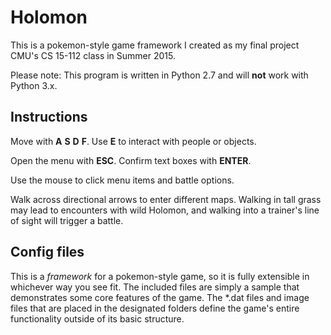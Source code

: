 # Holomon
This is a pokemon-style game framework I created as my final project CMU's CS 15-112 class in Summer 2015.

Please note: This program is written in Python 2.7 and will __not__ work with Python 3.x.

## Instructions
Move with __A__ __S__ __D__ __F__. Use __E__ to interact with people or objects.

Open the menu with __ESC__. Confirm text boxes with __ENTER__.

Use the mouse to click menu items and battle options.

Walk across directional arrows to enter different maps. Walking in tall grass may lead to encounters with wild Holomon, and walking into a trainer's line of sight will trigger a battle.

## Config files
This is a *framework* for a pokemon-style game, so it is fully extensible in whichever way you see fit. The included files are simply a sample that demonstrates some core features of the game. The \*.dat files and image files that are placed in the designated folders define the game's entire functionality outside of its basic structure.
